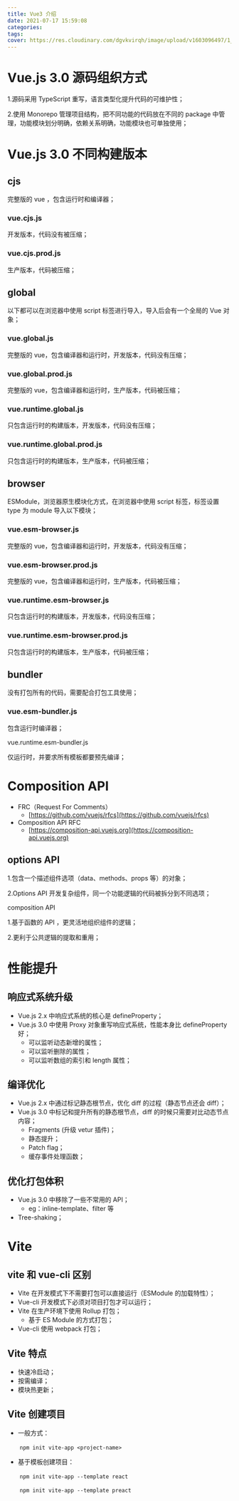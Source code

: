 ```yaml
---
title: Vue3 介绍
date: 2021-07-17 15:59:08
categories:
tags:
cover: https://res.cloudinary.com/dgvkvirqh/image/upload/v1603096497/1_xg4ZkSYAKYoJ5TV_vrEVug_ybnh6m.png
---
```


# Vue.js 3.0 源码组织方式
1.源码采用 TypeScript 重写，语言类型化提升代码的可维护性；

2.使用 Monorepo 管理项目结构，把不同功能的代码放在不同的 package 中管理，功能模块划分明确，依赖关系明确，功能模块也可单独使用；
<!--more-->
# Vue.js 3.0 不同构建版本

## cjs

完整版的 vue ，包含运行时和编译器；

### vue.cjs.js

开发版本，代码没有被压缩；

### vue.cjs.prod.js

生产版本，代码被压缩；

## global

以下都可以在浏览器中使用 script 标签进行导入，导入后会有一个全局的 Vue 对象；

### vue.global.js

完整版的 vue，包含编译器和运行时，开发版本，代码没有压缩；

### vue.global.prod.js

完整版的 vue，包含编译器和运行时，生产版本，代码被压缩；

### vue.runtime.global.js

只包含运行时的构建版本，开发版本，代码没有压缩；

### vue.runtime.global.prod.js

只包含运行时的构建版本，生产版本，代码被压缩；

## browser

ESModule，浏览器原生模块化方式，在浏览器中使用 script 标签，标签设置 type 为 module 导入以下模块；

### vue.esm-browser.js

完整版的 vue，包含编译器和运行时，开发版本，代码没有压缩；

### vue.esm-browser.prod.js

完整版的 vue，包含编译器和运行时，生产版本，代码被压缩；

### vue.runtime.esm-browser.js

只包含运行时的构建版本，开发版本，代码没有压缩；

### vue.runtime.esm-browser.prod.js

只包含运行时的构建版本，生产版本，代码被压缩；

## bundler

没有打包所有的代码，需要配合打包工具使用；

### vue.esm-bundler.js

包含运行时编译器；

vue.runtime.esm-bundler.js

 仅运行时，并要求所有模板都要预先编译；

# Composition API

* FRC（Request For Comments）
  * [https://github.com/vuejs/rfcs](https://github.com/vuejs/rfcs)
* Composition API RFC
  * [https://composition-api.vuejs.org](https://composition-api.vuejs.org)

## options API

1.包含一个描述组件选项（data、methods、props 等）的对象；

2.Options API 开发复杂组件，同一个功能逻辑的代码被拆分到不同选项；

composition API

1.基于函数的 API ，更灵活地组织组件的逻辑；

2.更利于公共逻辑的提取和重用；

# 性能提升

## 响应式系统升级

* Vue.js 2.x 中响应式系统的核心是 defineProperty；
* Vue.js 3.0 中使用 Proxy 对象重写响应式系统，性能本身比 defineProperty 好；
  * 可以监听动态新增的属性；
  * 可以监听删除的属性；
  * 可以监听数组的索引和 length 属性；

## 编译优化

* Vue.js 2.x 中通过标记静态根节点，优化 diff 的过程（静态节点还会 diff）；
* Vue.js 3.0 中标记和提升所有的静态根节点，diff 的时候只需要对比动态节点内容；
  * Fragments (升级 vetur 插件)；
  * 静态提升；
  * Patch flag；
  * 缓存事件处理函数；

## 优化打包体积

* Vue.js 3.0 中移除了一些不常用的 API；
  * eg：inline-template、filter 等
* Tree-shaking；

# Vite

## vite 和 vue-cli 区别

* Vite 在开发模式下不需要打包可以直接运行（ESModule 的加载特性）；
* Vue-cli 开发模式下必须对项目打包才可以运行；
* Vite 在生产环境下使用 Rollup 打包；
  * 基于 ES Module 的方式打包；
* Vue-cli 使用 webpack 打包；

## Vite 特点

* 快速冷启动；
* 按需编译；
* 模块热更新；

## Vite 创建项目

* 一般方式：

  ​	```npm init vite-app <project-name>```

* 基于模板创建项目：

  ​	```npm init vite-app --template react```

  ​	```npm init vite-app --template preact```

